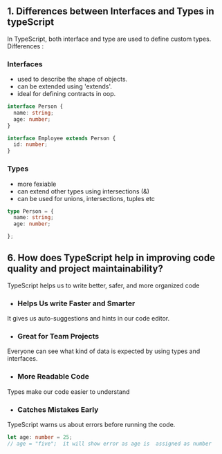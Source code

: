

## 1. Differences between Interfaces and Types in typeScript

In TypeScript, both interface and type are used to define custom types. Differences : 
### Interfaces
- used to describe the shape of objects.
- can be extended using 'extends'.
- ideal for defining contracts in oop.

```ts
interface Person {
  name: string;
  age: number;
}

interface Employee extends Person {
  id: number;
}
```
### Types
- more fexiable
- can extend other types using intersections (&)
- can be used for unions, intersections, tuples etc

  
```ts
type Person = {
  name: string;
  age: number;

};
```

## 6. How does TypeScript help in improving code quality and project maintainability?
TypeScript helps us to write better, safer, and more organized code
- ### Helps Us write Faster and Smarter
It gives us auto-suggestions and hints in our code editor.
- ### Great for Team Projects
Everyone can see what kind of data is expected by using types and interfaces.
- ### More Readable Code
Types make our code easier to understand
- ###  Catches Mistakes Early
TypeScript warns us about errors before running the code.

```ts
let age: number = 25;
// age = "five";  it will show error as age is  assigned as number 
